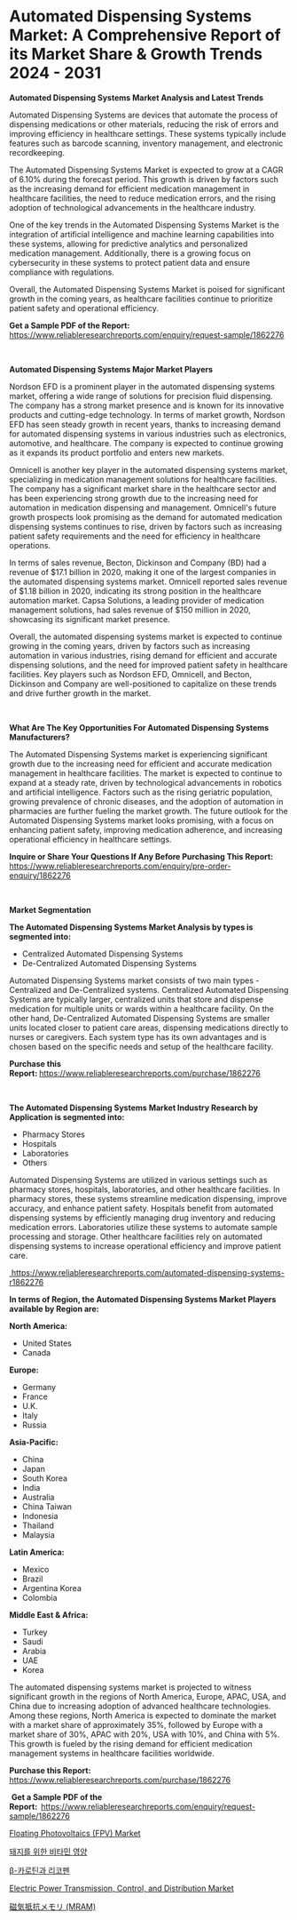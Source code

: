 <p><h1>Automated Dispensing Systems Market: A Comprehensive Report of its Market Share & Growth Trends 2024 - 2031</h1></p><p><strong>Automated Dispensing Systems Market Analysis and Latest Trends</strong></p>
<p><p>Automated Dispensing Systems are devices that automate the process of dispensing medications or other materials, reducing the risk of errors and improving efficiency in healthcare settings. These systems typically include features such as barcode scanning, inventory management, and electronic recordkeeping.</p><p>The Automated Dispensing Systems Market is expected to grow at a CAGR of 6.10% during the forecast period. This growth is driven by factors such as the increasing demand for efficient medication management in healthcare facilities, the need to reduce medication errors, and the rising adoption of technological advancements in the healthcare industry.</p><p>One of the key trends in the Automated Dispensing Systems Market is the integration of artificial intelligence and machine learning capabilities into these systems, allowing for predictive analytics and personalized medication management. Additionally, there is a growing focus on cybersecurity in these systems to protect patient data and ensure compliance with regulations.</p><p>Overall, the Automated Dispensing Systems Market is poised for significant growth in the coming years, as healthcare facilities continue to prioritize patient safety and operational efficiency.</p></p>
<p><strong>Get a Sample PDF of the Report:&nbsp;</strong> <a href="https://www.reliableresearchreports.com/enquiry/request-sample/1862276">https://www.reliableresearchreports.com/enquiry/request-sample/1862276</a></p>
<p>&nbsp;</p>
<p><strong>Automated Dispensing Systems Major Market Players</strong></p>
<p><p>Nordson EFD is a prominent player in the automated dispensing systems market, offering a wide range of solutions for precision fluid dispensing. The company has a strong market presence and is known for its innovative products and cutting-edge technology. In terms of market growth, Nordson EFD has seen steady growth in recent years, thanks to increasing demand for automated dispensing systems in various industries such as electronics, automotive, and healthcare. The company is expected to continue growing as it expands its product portfolio and enters new markets.</p><p>Omnicell is another key player in the automated dispensing systems market, specializing in medication management solutions for healthcare facilities. The company has a significant market share in the healthcare sector and has been experiencing strong growth due to the increasing need for automation in medication dispensing and management. Omnicell's future growth prospects look promising as the demand for automated medication dispensing systems continues to rise, driven by factors such as increasing patient safety requirements and the need for efficiency in healthcare operations.</p><p>In terms of sales revenue, Becton, Dickinson and Company (BD) had a revenue of $17.1 billion in 2020, making it one of the largest companies in the automated dispensing systems market. Omnicell reported sales revenue of $1.18 billion in 2020, indicating its strong position in the healthcare automation market. Capsa Solutions, a leading provider of medication management solutions, had sales revenue of $150 million in 2020, showcasing its significant market presence.</p><p>Overall, the automated dispensing systems market is expected to continue growing in the coming years, driven by factors such as increasing automation in various industries, rising demand for efficient and accurate dispensing solutions, and the need for improved patient safety in healthcare facilities. Key players such as Nordson EFD, Omnicell, and Becton, Dickinson and Company are well-positioned to capitalize on these trends and drive further growth in the market.</p></p>
<p>&nbsp;</p>
<p><strong>What Are The Key Opportunities For Automated Dispensing Systems Manufacturers?</strong></p>
<p><p>The Automated Dispensing Systems market is experiencing significant growth due to the increasing need for efficient and accurate medication management in healthcare facilities. The market is expected to continue to expand at a steady rate, driven by technological advancements in robotics and artificial intelligence. Factors such as the rising geriatric population, growing prevalence of chronic diseases, and the adoption of automation in pharmacies are further fueling the market growth. The future outlook for the Automated Dispensing Systems market looks promising, with a focus on enhancing patient safety, improving medication adherence, and increasing operational efficiency in healthcare settings.</p></p>
<p><strong>Inquire or Share Your Questions If Any Before Purchasing This Report:</strong> <a href="https://www.reliableresearchreports.com/enquiry/pre-order-enquiry/1862276">https://www.reliableresearchreports.com/enquiry/pre-order-enquiry/1862276</a></p>
<p>&nbsp;</p>
<p><strong>Market Segmentation</strong></p>
<p><strong>The Automated Dispensing Systems Market Analysis by types is segmented into:</strong></p>
<p><ul><li>Centralized Automated Dispensing Systems</li><li>De-Centralized Automated Dispensing Systems</li></ul></p>
<p><p>Automated Dispensing Systems market consists of two main types - Centralized and De-Centralized systems. Centralized Automated Dispensing Systems are typically larger, centralized units that store and dispense medication for multiple units or wards within a healthcare facility. On the other hand, De-Centralized Automated Dispensing Systems are smaller units located closer to patient care areas, dispensing medications directly to nurses or caregivers. Each system type has its own advantages and is chosen based on the specific needs and setup of the healthcare facility.</p></p>
<p><strong>Purchase this Report:&nbsp;</strong><a href="https://www.reliableresearchreports.com/purchase/1862276">https://www.reliableresearchreports.com/purchase/1862276</a></p>
<p>&nbsp;</p>
<p><strong>The Automated Dispensing Systems Market Industry Research by Application is segmented into:</strong></p>
<p><ul><li>Pharmacy Stores</li><li>Hospitals</li><li>Laboratories</li><li>Others</li></ul></p>
<p><p>Automated Dispensing Systems are utilized in various settings such as pharmacy stores, hospitals, laboratories, and other healthcare facilities. In pharmacy stores, these systems streamline medication dispensing, improve accuracy, and enhance patient safety. Hospitals benefit from automated dispensing systems by efficiently managing drug inventory and reducing medication errors. Laboratories utilize these systems to automate sample processing and storage. Other healthcare facilities rely on automated dispensing systems to increase operational efficiency and improve patient care.</p></p>
<p><a href="https://www.reliableresearchreports.com/automated-dispensing-systems-r1862276">&nbsp;https://www.reliableresearchreports.com/automated-dispensing-systems-r1862276</a></p>
<p><strong>In terms of Region, the Automated Dispensing Systems Market Players available by Region are:</strong></p>
<p>
    <p> <strong> North America: </strong>
        <ul>
            <li>United States</li>
            <li>Canada</li>
        </ul>
        </p> 
    <p> <strong> Europe: </strong>
        <ul>
            <li>Germany</li>
            <li>France</li>
            <li>U.K.</li>
            <li>Italy</li>
            <li>Russia</li>
        </ul>
        </p> 
    <p> <strong> Asia-Pacific: </strong>
        <ul>
            <li>China</li>
            <li>Japan</li>
            <li>South Korea</li>
            <li>India</li>
            <li>Australia</li>
            <li>China Taiwan</li>
            <li>Indonesia</li>
            <li>Thailand</li>
            <li>Malaysia</li>
        </ul>
        </p> 
    <p> <strong> Latin America: </strong>
        <ul>
            <li>Mexico</li>
            <li>Brazil</li>
            <li>Argentina Korea</li>
            <li>Colombia</li>
        </ul>
        </p> 
    <p> <strong> Middle East & Africa: </strong>
        <ul>
            <li>Turkey</li>
            <li>Saudi</li>
            <li>Arabia</li>
            <li>UAE</li>
            <li>Korea</li>
        </ul>
    </p>
    </p>
<p><p>The automated dispensing systems market is projected to witness significant growth in the regions of North America, Europe, APAC, USA, and China due to increasing adoption of advanced healthcare technologies. Among these regions, North America is expected to dominate the market with a market share of approximately 35%, followed by Europe with a market share of 30%, APAC with 20%, USA with 10%, and China with 5%. This growth is fueled by the rising demand for efficient medication management systems in healthcare facilities worldwide.</p></p>
<p><strong>Purchase this Report: </strong><a href="https://www.reliableresearchreports.com/purchase/1862276">https://www.reliableresearchreports.com/purchase/1862276</a></p>
<p>&nbsp;<strong>Get a Sample PDF of the Report:&nbsp;&nbsp;</strong><a href="https://www.reliableresearchreports.com/enquiry/request-sample/1862276">https://www.reliableresearchreports.com/enquiry/request-sample/1862276</a></p>
<p><strong></strong></p>
<p><p><a href="https://github.com/RoccoManning/Market-Research-Report-List-5/blob/main/floating-photovoltaics-fpv-market.md">Floating Photovoltaics (FPV) Market</a></p><p><a href="https://github.com/marufmohassin05/Market-Research-Report-List-1/blob/main/5093513162368.md">돼지를 위한 비타민 영양</a></p><p><a href="https://github.com/lzuwsfreyoq70/Market-Research-Report-List-2/blob/main/1944580162369.md">β-카로틴과 리코펜</a></p><p><a href="https://github.com/mateobossinovero/Market-Research-Report-List-1/blob/main/electric-power-transmission-control-and-distribution-market.md">Electric Power Transmission, Control, and Distribution Market</a></p><p><a href="https://github.com/deonnorth8/Market-Research-Report-List-1/blob/main/5311755152383.md">磁気抵抗メモリ (MRAM)</a></p></p>